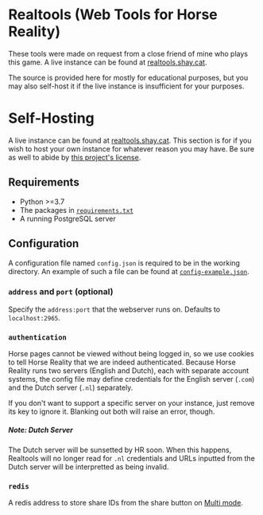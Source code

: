 # Realtools (Web Tools for Horse Reality)

These tools were made on request from a close friend of mine who plays this game. A live instance can be found at [realtools.shay.cat](https://realtools.shay.cat).

The source is provided here for mostly for educational purposes, but you may also self-host it if the live instance is insufficient for your purposes.

# Self-Hosting

A live instance can be found at [realtools.shay.cat](https://realtools.shay.cat). This section is for if you wish to host your own instance for whatever reason you may have. Be sure as well to abide by [this project's license](https://github.com/shayypy/realtools/blob/main/LICENSE).

## Requirements

* Python >=3.7
* The packages in [`requirements.txt`](https://github.com/shayypy/realtools/blob/main/requirements.txt)
* A running PostgreSQL server

## Configuration

A configuration file named `config.json` is required to be in the working directory. An example of such a file can be found at [`config-example.json`](https://github.com/shayypy/realtools/blob/main/config-example.json).

### `address` and `port` (optional)

Specify the `address:port` that the webserver runs on. Defaults to `localhost:2965`.

### `authentication`

Horse pages cannot be viewed without being logged in, so we use cookies to tell Horse Reality that we are indeed authenticated. Because Horse Reality runs two servers (English and Dutch), each with separate account systems, the config file may define credentials for the English server (`.com`) and the Dutch server (`.nl`) separately.

If you don't want to support a specific server on your instance, just remove its key to ignore it. Blanking out both will raise an error, though.

##### Note: Dutch Server

The Dutch server will be sunsetted by HR soon. When this happens, Realtools will no longer read for `.nl` credentials and URLs inputted from the Dutch server will be interpretted as being invalid.

### `redis`

A redis address to store share IDs from the share button on [Multi mode](https://realtools.shay.cat/multi).
